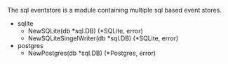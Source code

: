 The sql eventstore is a module containing multiple sql based event stores.

* sqlite
  * NewSQLite(db *sql.DB) (*SQLite, error) 
  * NewSQLiteSingelWriter(db *sql.DB) (*SQLite, error)
* postgres
  * NewPostgres(db *sql.DB) (*Postgres, error)
